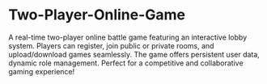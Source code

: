 # Two-Player-Online-Game
A real-time two-player online battle game featuring an interactive lobby system. Players can register, join public or private rooms, and upload/download games seamlessly. The game offers persistent user data, dynamic role management. Perfect for a competitive and collaborative gaming experience!
